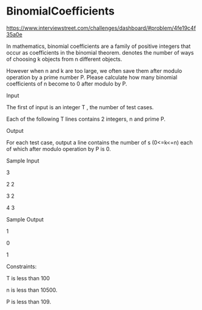 BinomialCoefficients
====================

https://www.interviewstreet.com/challenges/dashboard/#problem/4fe19c4f35a0e


In mathematics, binomial coefficients are a family of positive integers that occur as coefficients in the binomial theorem.     denotes the number of ways of choosing k objects from n different objects.

However when n and k are too large, we often save them after modulo operation by a prime number P. Please calculate how many binomial coefficients of n become to 0 after modulo by P.

Input

The first of input is an integer T , the number of test cases.

Each of the following T lines contains 2 integers,  n and prime P.

Output

For each test case, output a line contains the number of  s (0<=k<=n)  each of which after modulo operation by P is 0.

Sample Input

3

2 2

3 2

4 3

Sample Output

1

0

1

Constraints:

T is less than 100

n is less than 10500.

P is less than 109.

 